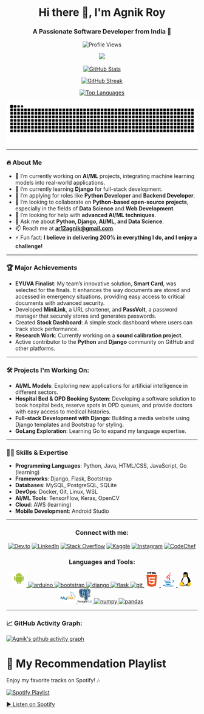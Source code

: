 <h1 align="center">Hi there 👋, I'm Agnik Roy</h1>

<h3 align="center">A Passionate Software Developer from India 🚀</h3>

<p align="center"> 
  <img src="https://komarev.com/ghpvc/?username=ar12agnik&label=Profile%20views&color=0e75b6&style=flat" alt="Profile Views" /> 
</p>

<p align="center">
  <a href="https://github.com/ryo-ma/github-profile-trophy">
    <img src="https://github-profile-trophy.vercel.app/?username=ar12agnik&title=Stars,Commits,Repositories&theme=gruvbox&row=1&column=3">
  </a>
</p>

<p align="center">
  <a href="https://github.com/ar12agnik">
    <img src="https://github-readme-stats.vercel.app/api?username=ar12agnik&show_icons=true&theme=radical&count_private=true" alt="GitHub Stats">
  </a>
</p>

<p align="center">
  <a href="https://github.com/ar12agnik">
    <img src="https://github-readme-streak-stats.herokuapp.com/?user=ar12agnik&theme=radical" alt="GitHub Streak">
  </a>
</p>

<p align="center">
  <a href="https://github.com/ar12agnik">
    <img src="https://github-readme-stats.vercel.app/api/top-langs?username=ar12agnik&show_icons=true&locale=en&layout=compact&theme=radical" alt="Top Languages">
  </a>
</p>

<p align="center">
  <img src="https://raw.githubusercontent.com/Ar12agnik/Ar12agnik/output/github-contribution-grid-snake-dark.svg?palette=github-dark" alt="snake">
</p>

---

### 🔥 About Me
- 🔭 I’m currently working on **AI/ML** projects, integrating machine learning models into real-world applications.
- 🌱 I’m currently learning **Django** for full-stack development.
- 💼 I’m applying for roles like **Python Developer** and **Backend Developer**.
- 👯 I’m looking to collaborate on **Python-based open-source projects**, especially in the fields of **Data Science** and **Web Development**.
- 🤝 I’m looking for help with **advanced AI/ML techniques**.
- 💬 Ask me about **Python, Django, AI/ML, and Data Science**.
- 📫 Reach me at **ar12agnik@gmail.com**.
- ⚡ Fun fact: **I believe in delivering 200% in everything I do, and I enjoy a challenge!**

---

### 🏆 Major Achievements
- **EYUVA Finalist**: My team’s innovative solution, **Smart Card**, was selected for the finals. It enhances the way documents are stored and accessed in emergency situations, providing easy access to critical documents with advanced security.
- Developed **MiniLink**, a URL shortener, and **PassVolt**, a password manager that securely stores and generates passwords.
- Created **Stock Dashboard**: A simple stock dashboard where users can track stock performance.
- **Research Work**: Currently working on a **sound calibration project**.
- Active contributor to the **Python** and **Django** community on GitHub and other platforms.

---

### 🛠️ Projects I'm Working On:
- **AI/ML Models**: Exploring new applications for artificial intelligence in different sectors.
- **Hospital Bed & OPD Booking System**: Developing a software solution to book hospital beds, reserve spots in OPD queues, and provide doctors with easy access to medical histories.
- **Full-stack Development with Django**: Building a media website using Django templates and Bootstrap for styling.
- **GoLang Exploration**: Learning Go to expand my language expertise.

---

### 🧑‍💻 Skills & Expertise
- **Programming Languages**: Python, Java, HTML/CSS, JavaScript, Go (learning)
- **Frameworks**: Django, Flask, Bootstrap
- **Databases**: MySQL, PostgreSQL, SQLite
- **DevOps**: Docker, Git, Linux, WSL
- **AI/ML Tools**: TensorFlow, Keras, OpenCV
- **Cloud**: AWS (learning)
- **Mobile Development**: Android Studio

---

<h3 align="center">Connect with me:</h3>
<p align="center">
  <a href="https://dev.to/ar12agnik" target="blank"><img src="https://raw.githubusercontent.com/rahuldkjain/github-profile-readme-generator/master/src/images/icons/Social/devto.svg" alt="Dev.to" height="30" width="40" /></a>
  <a href="https://www.linkedin.com/in/agnik-roy-3a4434258/" target="blank"><img src="https://raw.githubusercontent.com/rahuldkjain/github-profile-readme-generator/master/src/images/icons/Social/linked-in-alt.svg" alt="LinkedIn" height="30" width="40" /></a>
  <a href="https://stackoverflow.com/users/19660189" target="blank"><img src="https://raw.githubusercontent.com/rahuldkjain/github-profile-readme-generator/master/src/images/icons/Social/stack-overflow.svg" alt="Stack Overflow" height="30" width="40" /></a>
  <a href="https://www.kaggle.com/agnikroy" target="blank"><img src="https://raw.githubusercontent.com/rahuldkjain/github-profile-readme-generator/master/src/images/icons/Social/kaggle.svg" alt="Kaggle" height="30" width="40"/></a>
  <a href="https://instagram.com/agnik.roy12" target="blank"><img src="https://raw.githubusercontent.com/rahuldkjain/github-profile-readme-generator/master/src/images/icons/Social/instagram.svg" alt="Instagram" height="30" width="40"/></a>
  <a href="https://www.codechef.com/users/ar12agnik" target="blank"><img src="https://cdn.jsdelivr.net/npm/simple-icons@3.1.0/icons/codechef.svg" alt="CodeChef" height="30" width="40" /></a>
</p>

<h3 align="center">Languages and Tools:</h3>
<p align="center"> 
  <a href="https://developer.android.com" target="_blank" rel="noreferrer"> 
    <img src="https://raw.githubusercontent.com/devicons/devicon/master/icons/android/android-original-wordmark.svg" alt="android" width="40" height="40"/> 
  </a> 
  <a href="https://www.arduino.cc/" target="_blank" rel="noreferrer"> 
    <img src="https://cdn.worldvectorlogo.com/logos/arduino-1.svg" alt="arduino" width="40" height="40"/> 
  </a> 
  <a href="https://getbootstrap.com" target="_blank" rel="noreferrer"> 
    <img src="https://upload.wikimedia.org/wikipedia/commons/b/b2/Bootstrap_logo.svg" alt="bootstrap" width="40" height="40"/> 
  </a> 
  <a href="https://www.djangoproject.com/" target="_blank" rel="noreferrer"> 
    <img src="https://cdn.worldvectorlogo.com/logos/django.svg" alt="django" width="40" height="40"/> 
  </a> 
  <a href="https://flask.palletsprojects.com/" target="_blank" rel="noreferrer"> 
    <img src="https://cdn.jsdelivr.net/npm/simple-icons@v8/icons/flask.svg" alt="flask" width="40" height="40"/> 
  </a> 
  <a href="https://git-scm.com/" target="_blank" rel="noreferrer"> 
    <img src="https://www.vectorlogo.zone/logos/git-scm/git-scm-icon.svg" alt="git" width="40" height="40"/> 
  </a> 
  <a href="https://www.w3.org/html/" target="_blank" rel="noreferrer"> 
    <img src="https://raw.githubusercontent.com/devicons/devicon/master/icons/html5/html5-original-wordmark.svg" alt="html5" width="40" height="40"/> 
  </a> 
  <a href="https://www.java.com" target="_blank" rel="noreferrer"> 
    <img src="https://raw.githubusercontent.com/devicons/devicon/master/icons/java/java-original.svg" alt="java" width="40" height="40"/> 
  </a> 
  <a href="https://www.linux.org/" target="_blank" rel="noreferrer"> 
    <img src="https://raw.githubusercontent.com/devicons/devicon/master/icons/linux/linux-original.svg" alt="linux" width="40" height="40"/> 
  </a> 
  <a href="https://www.mysql.com/" target="_blank" rel="noreferrer"> 
    <img src="https://raw.githubusercontent.com/devicons/devicon/master/icons/mysql/mysql-original-wordmark.svg" alt="mysql" width="40" height="40"/> 
  </a> 
  <a href="https://www.postgresql.org" target="_blank" rel="noreferrer"> 
    <img src="https://raw.githubusercontent.com/devicons/devicon/master/icons/postgresql/postgresql-original-wordmark.svg" alt="postgresql" width="40" height="40"/> 
  </a> 
  
<a href="https://numpy.org/" target="_blank" rel="noreferrer">
  <img src="https://upload.wikimedia.org/wikipedia/commons/3/31/NumPy_logo_2020.svg" alt="numpy" width="80" height="80"/>
</a>

<a href="https://pandas.pydata.org/" target="_blank" rel="noreferrer">
  <img src="https://upload.wikimedia.org/wikipedia/commons/e/ed/Pandas_logo.svg" alt="pandas" width="80" height="80"/>
</a>




---

### 📈 GitHub Activity Graph:
[![Agnik's github activity graph](https://github-readme-activity-graph.vercel.app/graph?username=AR12AGNIK)](https://github.com/ar12agnik)




# 🎵 My Recommendation Playlist

Enjoy my favorite tracks on Spotify! 🎶  

[![Spotify Playlist](https://developer.spotify.com/assets/branding-guidelines/icon3@2x.png)](https://open.spotify.com/playlist/0U4dwDeKF6Xszup08TQWfv?utm_source=generator&theme=0)

[▶️ Listen on Spotify](https://open.spotify.com/playlist/0U4dwDeKF6Xszup08TQWfv?utm_source=generator&theme=0)


